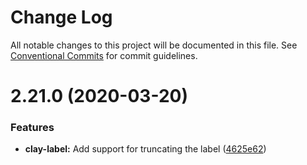 # Change Log

All notable changes to this project will be documented in this file.
See [Conventional Commits](https://conventionalcommits.org) for commit guidelines.

# 2.21.0 (2020-03-20)


### Features

* **clay-label:** Add support for truncating the label ([4625e62](https://github.com/liferay/clay/tree/master/packages/clay-label/commit/4625e62))
